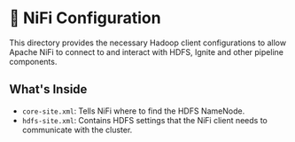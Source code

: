 # 🌊 NiFi Configuration

This directory provides the necessary Hadoop client configurations to allow Apache NiFi to connect to and interact with HDFS, Ignite and other pipeline components.

## What's Inside

* `core-site.xml`: Tells NiFi where to find the HDFS NameNode.
* `hdfs-site.xml`: Contains HDFS settings that the NiFi client needs to communicate with the cluster.
